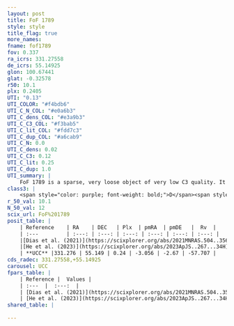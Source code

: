```yaml
---
layout: post
title: FoF 1789
style: style
title_flag: true
more_names: 
fname: fof1789
fov: 0.337
ra_icrs: 331.27558
de_icrs: 55.14925
glon: 100.67441
glat: -0.32578
r50: 10.1
plx: 0.2405
UTI: "0.13"
UTI_COLOR: "#f4bdb6"
UTI_C_N_COL: "#e0a6b3"
UTI_C_dens_COL: "#e3a9b3"
UTI_C_C3_COL: "#f3bab5"
UTI_C_lit_COL: "#fdd7c3"
UTI_C_dup_COL: "#a6cab9"
UTI_C_N: 0.0
UTI_C_dens: 0.02
UTI_C_C3: 0.12
UTI_C_lit: 0.25
UTI_C_dup: 1.0
UTI_summary: |
    FoF 1789 is a sparse, very loose object of very low C3 quality. It is poorly studied in the literature.<br><br><span style="color: #99180f; font-weight: bold;">Warning: </span>contains less than 25 stars with <i>P>0.5</i> estimated.
class3: |
    <span style="color: purple; font-weight: bold;">D</span><span style="color: red; font-weight: bold;">C</span>
r_50_val: 10.1
N_50_val: 12
scix_url: FoF%201789
posit_table: |
    | Reference    | RA    | DEC   | Plx  | pmRA  | pmDE   |  Rv  |
    | :---         | :---: | :---: | :---: | :---: | :---: | :---: |
    |[Dias et al. (2021)](https://scixplorer.org/abs/2021MNRAS.504..356D) | 331.273 | 55.192 | 0.253 | -3.013 | -2.683 | -50.222 |
    |[He et al. (2023)](https://scixplorer.org/abs/2023ApJS..267...34H) | 331.229 | 55.043 | 0.197 | -3.174 | -2.705 | -66.25 |
    | **UCC** |331.276 | 55.149 | 0.24 | -3.056 | -2.67 | -57.707 | 
cds_radec: 331.27558,+55.14925
carousel: UCC
fpars_table: |
    | Reference |  Values |
    | :---  |  :---:  |
    | [Dias et al. (2021)](https://scixplorer.org/abs/2021MNRAS.504..356D) | `Av=2.389, Dist=3559, logage=7.062, [Fe/H]=-0.035` |
    | [He et al. (2023)](https://scixplorer.org/abs/2023ApJS..267...34H) | `A0=3.1, m-M=13.15, logA=8.6` |
shared_table: |
    
---
```

